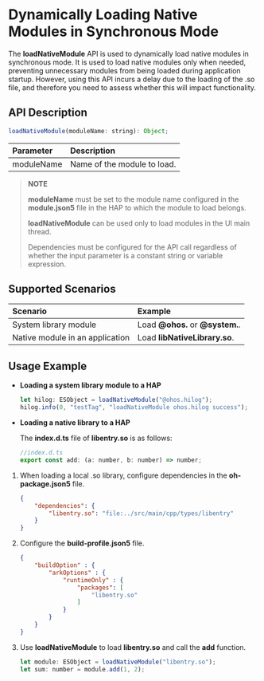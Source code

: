 # Dynamically Loading Native Modules in Synchronous Mode

The **loadNativeModule** API is used to dynamically load native modules in synchronous mode. It is used to load native modules only when needed, preventing unnecessary modules from being loaded during application startup. However, using this API incurs a delay due to the loading of the .so file, and therefore you need to assess whether this will impact functionality.

## API Description

```js
loadNativeModule(moduleName: string): Object;
```

| Parameter           | Description         |
| :------------- | :----------------------------- |
| moduleName            | Name of the module to load.      |

> **NOTE**
>
> **moduleName** must be set to the module name configured in the **module.json5** file in the HAP to which the module to load belongs.
>
> **loadNativeModule** can be used only to load modules in the UI main thread.
>
> Dependencies must be configured for the API call regardless of whether the input parameter is a constant string or variable expression.

## Supported Scenarios

| Scenario           | Example          |
| :------------- | :----------------------------- |
| System library module       | Load **@ohos.** or **@system.**.       |
| Native module in an application| Load **libNativeLibrary.so**.|

## Usage Example

- **Loading a system library module to a HAP**

  ```js
  let hilog: ESObject = loadNativeModule("@ohos.hilog");
  hilog.info(0, "testTag", "loadNativeModule ohos.hilog success");
  ```

- **Loading a native library to a HAP**

  The **index.d.ts** file of **libentry.so** is as follows:

  ```javascript
  //index.d.ts
  export const add: (a: number, b: number) => number;
  ```

1. When loading a local .so library, configure dependencies in the **oh-package.json5** file.

   ```json
   {
       "dependencies": {
           "libentry.so": "file:../src/main/cpp/types/libentry"
       }
   }
   ```

2. Configure the **build-profile.json5** file.

   ```json
   {
       "buildOption" : {
           "arkOptions" : {
               "runtimeOnly" : {
                   "packages": [
                       "libentry.so"
                   ]
               }
           }
       }
   }
   ```

3. Use **loadNativeModule** to load **libentry.so** and call the **add** function.

   ```js
   let module: ESObject = loadNativeModule("libentry.so");
   let sum: number = module.add(1, 2);
   ```